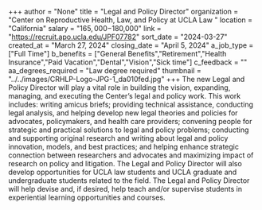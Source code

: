 +++
author = "None"
title = "Legal and Policy Director"
organization = "Center on Reproductive Health, Law, and Policy at UCLA Law "
location = "California"
salary = "$165,000-$180,000"
link = "https://recruit.apo.ucla.edu/JPF07782"
sort_date = "2024-03-27"
created_at = "March 27, 2024"
closing_date = "April 5, 2024"
a_job_type = ["Full Time"]
b_benefits = ["General Benefits","Retirement","Health Insurance","Paid Vacation","Dental","Vision","Sick time"]
c_feedback = ""
aa_degrees_required = "Law degree required"
thumbnail = "../../images/CRHLP-Logo-JPG-1_da010fed.jpg"
+++
The new Legal and Policy Director will play a vital role in building the vision, expanding, managing, and executing the Center’s legal and policy work. This work includes: writing amicus briefs; providing technical assistance, conducting legal analysis, and helping develop new legal theories and policies for advocates, policymakers, and health care providers; convening people for strategic and practical solutions to legal and policy problems; conducting and supporting original research and writing about legal and policy innovation, models, and best practices; and helping enhance strategic connection between researchers and advocates and maximizing impact of research on policy and litigation. The Legal and Policy Director will also develop opportunities for UCLA law students and UCLA graduate and undergraduate students related to the field. The Legal and Policy Director will help devise and, if desired, help teach and/or supervise students in experiential learning opportunities and courses.